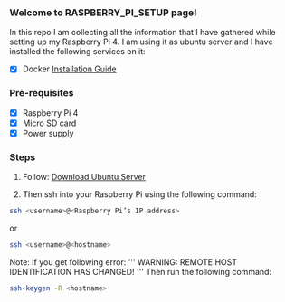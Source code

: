 ### Welcome to RASPBERRY_PI_SETUP page!

In this repo I am collecting all the information that I have gathered while setting up my Raspberry Pi 4. I am using it as ubuntu server and I have installed the following services on it:
- [x] Docker [Installation Guide](installation_guides/Install_docker.md)

### Pre-requisites
- [x] Raspberry Pi 4
- [x] Micro SD card
- [x] Power supply

### Steps
1. Follow: [Download Ubuntu Server](https://ubuntu.com/tutorials/how-to-install-ubuntu-on-your-raspberry-pi#1-overview)

2. Then ssh into your Raspberry Pi using the following command:
```bash
ssh <username>@<Raspberry Pi’s IP address>
```
or 
```bash
ssh <username>@<hostname>
```

Note: If you get following error:
'''
WARNING: REMOTE HOST IDENTIFICATION HAS CHANGED! 
'''
Then run the following command:
```bash
ssh-keygen -R <hostname>
```